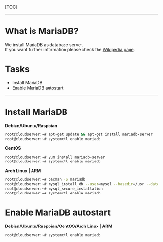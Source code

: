 [TOC]

---

# What is MariaDB?
We install MariaDB as database server.  
If you want further information please check the [Wikipedia page](https://en.wikipedia.org/wiki/MariaDB).

# Tasks
* Install MariaDB
* Enable MariaDB autostart


---

# Install MariaDB

**Debian/Ubuntu/Raspbian**

```sh
root@cloudserver:~# apt-get update && apt-get install mariadb-server
root@cloudserver:~# systemctl enable mariadb
```

**CentOS**

```sh
root@cloudserver:~# yum install mariadb-server
root@cloudserver:~# systemctl enable mariadb
```

**Arch Linux | ARM**

```sh
root@cloudserver:~# pacman -S mariadb
root@cloudserver:~# mysql_install_db --user=mysql --basedir=/usr --datadir=/var/lib/mysql
root@cloudserver:~# mysql_secure_installation
root@cloudserver:~# systemctl enable mariadb
```

# Enable MariaDB autostart

**Debian/Ubuntu/Raspbian/CentOS/Arch Linux | ARM**
```sh
root@cloudserver:~# systemctl enable mariadb
```

